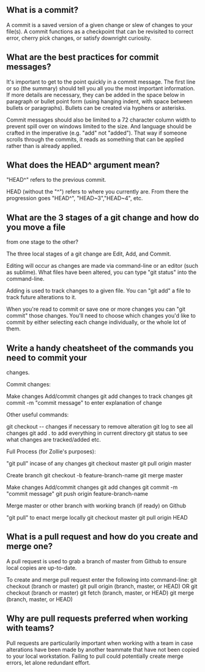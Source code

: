 ## What is a commit?

A commit is a saved version of a given change or slew of changes to
your file(s). A commit functions as a checkpoint that can be revisited
to correct error, cherry pick changes, or satisfy downright curiosity.

## What are the best practices for commit messages?

It's important to get to the point quickly in a commit message. The
first line or so (the summary) should tell you all you the most
important information. If more details are necessary, they can be added
in the space below in paragraph or bullet point form (using hanging
indent, with space between bullets or paragraphs). Bullets can be
created via hyphens or asterisks.

Commit messages should also be limited to a 72 character column width
to prevent spill over on windows limited to the size. And language
should be crafted in the imperative (e.g. "add" not "added"). That way
if someone scrolls through the commits, it reads as something that can
be applied rather than is already applied. 

## What does the HEAD^ argument mean?

"HEAD^" refers to the previous commit.

HEAD (without the "^") refers to where you currently are. From there
the progression goes "HEAD^", "HEAD~3","HEAD~4", etc.

## What are the 3 stages of a git change and how do you move a file
from one stage to the other?

The three local stages of a git change are Edit, Add, and Commit.

Editing will occur as changes are made via command-line or an editor
(such as sublime). What files have been altered, you can type "git
status" into the command-line.

Adding is used to track changes to a given file. You can "git add" a
file to track future alterations to it.

When you're read to commit or save one or more changes you can "git 
commit" those changes. You'll need to choose which changes you'd like
to commit by either selecting each change individually, or the whole
lot of them.

## Write a handy cheatsheet of the commands you need to commit your
changes.

Commit changes:

  Make changes
  Add/commit changes
    git add changes
      to track changes
    git commit -m "commit message"
      to enter explanation of change

Other useful commands:

  git checkout -- changes
    if necessary to remove alteration
  git log
    to see all changes
  git add .
    to add everything in current directory
  git status
    to see what changes are tracked/added etc.

Full Process (for Zollie's purposes):

  "git pull" incase of any changes
    git checkout master
    git pull origin master

  Create branch
    git checkout -b feature-branch-name
    git merge master

  Make changes
  Add/commit changes
    git add changes
    git commit -m "commit message"
    git push origin feature-branch-name

  Merge master or other branch with working branch (if ready) on Github

  "git pull" to enact merge locally
    git checkout master
    git pull origin HEAD
  
## What is a pull request and how do you create and merge one?

A pull request is used to grab a branch of master from Github to ensure
local copies are up-to-date.

To create and merge pull request enter the following into command-line:
    git checkout (branch or master)
    git pull origin (branch, master, or HEAD)
  OR
    git checkout (branch or master)
    git fetch (branch, master, or HEAD)
    git merge (branch, master, or HEAD)

## Why are pull requests preferred when working with teams?

Pull requests are particularily important when working with a team in 
case alterations have been made by another teammate that have not been
copied to your local workstation. Failing to pull could potentially
create merge errors, let alone redundant effort.